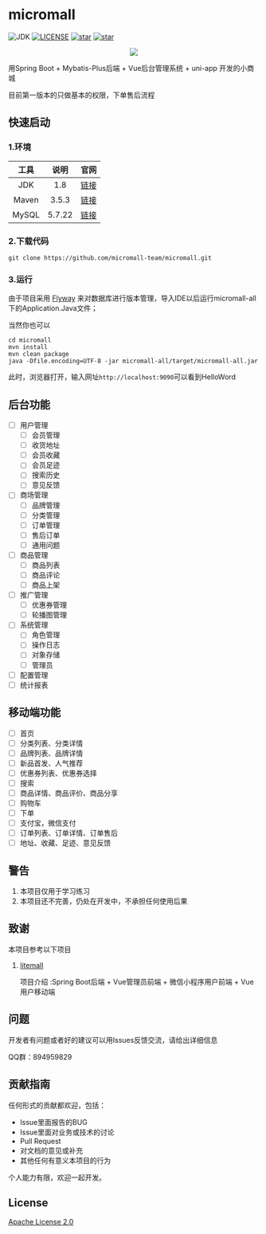 # micromall

![JDK](https://img.shields.io/badge/JDK-1.8-green.svg?style=flat-square)
[![LICENSE](https://img.shields.io/github/license/micromall-team/micromall.svg?style=flat-square)](https://github.com/micromall-team/micromall/blob/main/LICENSE)
[![star](https://img.shields.io/github/stars/micromall-team/micromall.svg?label=Stars&style=social)](https://github.com/micromall-team/micromall)
[![star](https://gitee.com/micromall-team/micromall/badge/star.svg?theme=white)](https://gitee.com/micromall-team/micromall) 
<p align="center">
	<a href="https://jq.qq.com/?_wv=1027&k=QI1J90T9"><img src="https://img.shields.io/badge/QQ群-894959829-orange"/></a>
</p>

用Spring Boot + Mybatis-Plus后端 + Vue后台管理系统 + uni-app 开发的小商城

目前第一版本的只做基本的权限，下单售后流程

## 快速启动

### 1.环境

| 工具  |  说明  |                             官网                             |
| :---: | :----: | :----------------------------------------------------------: |
|  JDK  |  1.8   | [链接](https://www.oracle.com/technetwork/java/javase/downloads/jdk8-downloads-2133151.html) |
| Maven | 3.5.3  |               [链接](http://maven.apache.org/)               |
| MySQL | 5.7.22 |                [链接](https://www.mysql.com/)                |

### 2.下载代码

```
git clone https://github.com/micromall-team/micromall.git
```

### 3.运行

由于项目采用 [Flyway](https://flywaydb.org/) 来对数据库进行版本管理，导入IDE以后运行micromall-all下的Application.Java文件；

当然你也可以

```
cd micromall
mvn install
mvn clean package
java -Dfile.encoding=UTF-8 -jar micromall-all/target/micromall-all.jar
```

此时，浏览器打开，输入网址`http://localhost:9090`可以看到HelloWord

## 后台功能

- [ ] 用户管理
  - [ ] 会员管理
  - [ ] 收货地址
  - [ ] 会员收藏
  - [ ] 会员足迹
  - [ ] 搜索历史
  - [ ] 意见反馈
- [ ] 商场管理
  - [ ] 品牌管理
  - [ ] 分类管理
  - [ ] 订单管理
  - [ ] 售后订单
  - [ ] 通用问题
- [ ] 商品管理
  - [ ] 商品列表
  - [ ] 商品评论
  - [ ] 商品上架
- [ ] 推广管理
  - [ ] 优惠券管理
  - [ ] 轮播图管理
- [ ] 系统管理
  - [ ] 角色管理
  - [ ] 操作日志
  - [ ] 对象存储
  - [ ] 管理员
- [ ] 配置管理
- [ ] 统计报表

## 移动端功能

- [ ] 首页
- [ ] 分类列表、分类详情
- [ ] 品牌列表、品牌详情
- [ ] 新品首发、人气推荐
- [ ] 优惠券列表、优惠券选择
- [ ] 搜索
- [ ] 商品详情、商品评价、商品分享
- [ ] 购物车
- [ ] 下单
- [ ] 支付宝，微信支付
- [ ] 订单列表、订单详情、订单售后
- [ ] 地址、收藏、足迹、意见反馈

## 警告

1. 本项目仅用于学习练习
2. 本项目还不完善，仍处在开发中，不承担任何使用后果

## 致谢

本项目参考以下项目

1. [litemall](https://github.com/linlinjava/litemall)

   项目介绍 :Spring Boot后端 + Vue管理员前端 + 微信小程序用户前端 + Vue用户移动端 

## 问题

开发者有问题或者好的建议可以用Issues反馈交流，请给出详细信息

QQ群：894959829

## 贡献指南

任何形式的贡献都欢迎，包括：

- Issue里面报告的BUG
- Issue里面对业务或技术的讨论
- Pull Request
- 对文档的意见或补充
- 其他任何有意义本项目的行为

个人能力有限，欢迎一起开发。
## License

[Apache License 2.0](https://github.com/micromall-team/micromall/blob/main/LICENSE)